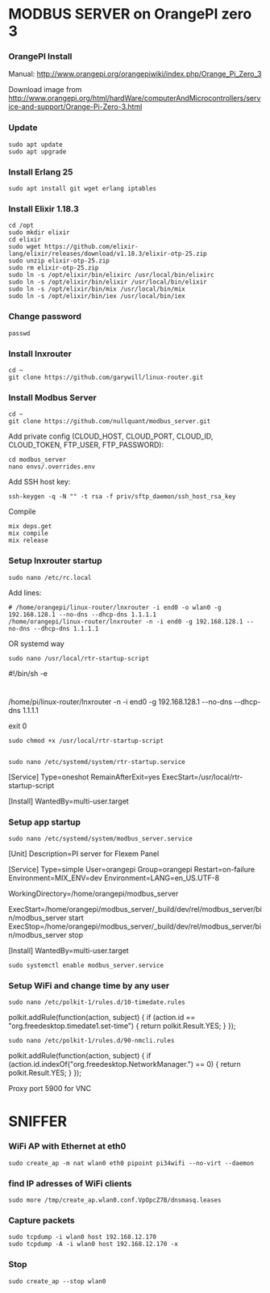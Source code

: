 # MODBUS SERVER on OrangePI zero 3

### OrangePI Install

Manual: http://www.orangepi.org/orangepiwiki/index.php/Orange_Pi_Zero_3

Download image from http://www.orangepi.org/html/hardWare/computerAndMicrocontrollers/service-and-support/Orange-Pi-Zero-3.html

### Update

    sudo apt update
    sudo apt upgrade

### Install Erlang 25

    sudo apt install git wget erlang iptables

### Install Elixir 1.18.3

    cd /opt
    sudo mkdir elixir
    cd elixir
    sudo wget https://github.com/elixir-lang/elixir/releases/download/v1.18.3/elixir-otp-25.zip
    sudo unzip elixir-otp-25.zip
    sudo rm elixir-otp-25.zip
    sudo ln -s /opt/elixir/bin/elixirc /usr/local/bin/elixirc
    sudo ln -s /opt/elixir/bin/elixir /usr/local/bin/elixir
    sudo ln -s /opt/elixir/bin/mix /usr/local/bin/mix
    sudo ln -s /opt/elixir/bin/iex /usr/local/bin/iex

### Change password

    passwd

### Install lnxrouter

    cd ~
    git clone https://github.com/garywill/linux-router.git

### Install Modbus Server

    cd ~
    git clone https://github.com/nullquant/modbus_server.git

Add private config (CLOUD_HOST, CLOUD_PORT, CLOUD_ID, CLOUD_TOKEN, FTP_USER, FTP_PASSWORD):

    cd modbus_server
    nano envs/.overrides.env

Add SSH host key:

    ssh-keygen -q -N "" -t rsa -f priv/sftp_daemon/ssh_host_rsa_key

Compile

    mix deps.get
    mix compile
    mix release

### Setup lnxrouter startup

    sudo nano /etc/rc.local

Add lines:

    # /home/orangepi/linux-router/lnxrouter -i end0 -o wlan0 -g 192.168.128.1 --no-dns --dhcp-dns 1.1.1.1
    /home/orangepi/linux-router/lnxrouter -n -i end0 -g 192.168.128.1 --no-dns --dhcp-dns 1.1.1.1

OR systemd way

    sudo nano /usr/local/rtr-startup-script

#!/bin/sh -e
#

/home/pi/linux-router/lnxrouter -n -i end0 -g 192.168.128.1 --no-dns  --dhcp-dns 1.1.1.1

exit 0

    sudo chmod +x /usr/local/rtr-startup-script


    sudo nano /etc/systemd/system/rtr-startup.service

[Service]
Type=oneshot
RemainAfterExit=yes
ExecStart=/usr/local/rtr-startup-script

[Install]
WantedBy=multi-user.target


### Setup app startup

    sudo nano /etc/systemd/system/modbus_server.service

[Unit]
Description=PI server for Flexem Panel

[Service]
Type=simple
User=orangepi
Group=orangepi
Restart=on-failure
Environment=MIX_ENV=dev
Environment=LANG=en_US.UTF-8

WorkingDirectory=/home/orangepi/modbus_server

ExecStart=/home/orangepi/modbus_server/_build/dev/rel/modbus_server/bin/modbus_server start
ExecStop=/home/orangepi/modbus_server/_build/dev/rel/modbus_server/bin/modbus_server stop

[Install]
WantedBy=multi-user.target

    sudo systemctl enable modbus_server.service

### Setup WiFi and change time by any user

    sudo nano /etc/polkit-1/rules.d/10-timedate.rules


polkit.addRule(function(action, subject) {
    if (action.id == "org.freedesktop.timedate1.set-time") {
        return polkit.Result.YES;
    }
});

    sudo nano /etc/polkit-1/rules.d/90-nmcli.rules

polkit.addRule(function(action, subject) {
    if (action.id.indexOf("org.freedesktop.NetworkManager.") == 0) {
         return polkit.Result.YES;
    }
});



Proxy port 5900 for VNC


# SNIFFER

### WiFi AP with Ethernet at eth0
    sudo create_ap -m nat wlan0 eth0 pipoint pi34wifi --no-virt --daemon

### find IP adresses of WiFi clients
    sudo more /tmp/create_ap.wlan0.conf.VpOpcZ7B/dnsmasq.leases

### Capture packets
    sudo tcpdump -i wlan0 host 192.168.12.170
    sudo tcpdump -A -i wlan0 host 192.168.12.170 -x

### Stop
    sudo create_ap --stop wlan0
